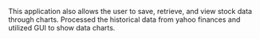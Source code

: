 This application also allows the user to save, retrieve, and view stock data through charts. 
Processed the historical data from yahoo finances and utilized GUI to show data charts.
